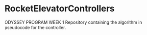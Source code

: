 # RocketElevatorControllers
ODYSSEY PROGRAM
WEEK 1
Repository containing the algorithm in pseudocode for the controller.
